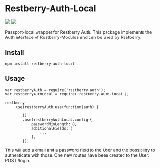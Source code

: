 Restberry-Auth-Local
====================

[![](https://img.shields.io/npm/v/restberry-auth-local.svg)](https://www.npmjs.com/package/restberry-auth-local) [![](https://img.shields.io/npm/dm/restberry-auth-local.svg)](https://www.npmjs.com/package/restberry-auth-local)

Passport-local wrapper for Restberry Auth. This package implements the Auth
interface of Restberry-Modules and can be used by Restberry.

## Install

```
npm install restberry-auth-local
```

## Usage

```
var restberryAuth = require('restberry-auth');
var restberryAuthLocal = require('restberry-auth-local');

restberry
    .use(restberryAuth.use(function(auth) {
            ...
        })
        .use(restberryAuthLocal.config({
            passwordMinLength: 8,
            additionalFields: {
                ...
            },
        });
```

This will add a email and a password field to the User and the possibility to
authenticate with those. One new routes have been created to the User:
POST /login.
